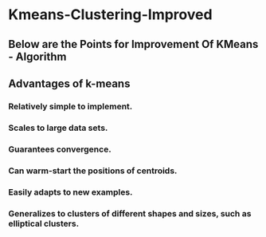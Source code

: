 # Kmeans-Clustering-Improved


## Below are the Points for Improvement Of KMeans - Algorithm


## Advantages of k-means

### Relatively simple to implement.
### Scales to large data sets.
### Guarantees convergence.
### Can warm-start the positions of centroids.
### Easily adapts to new examples.
### Generalizes to clusters of different shapes and sizes, such as elliptical clusters.
